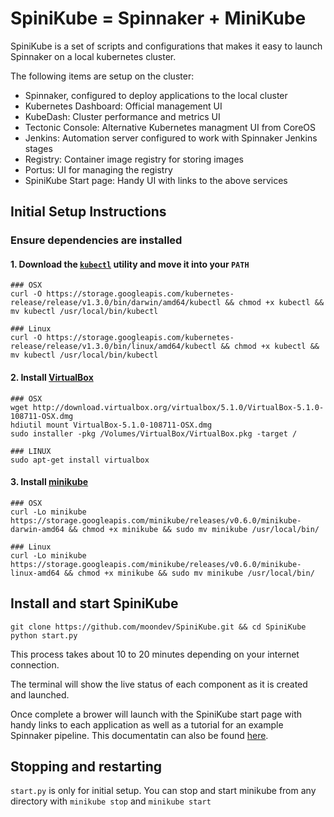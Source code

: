 # SpiniKube = Spinnaker + MiniKube
SpiniKube is a set of scripts and configurations that makes it easy to launch Spinnaker on a local kubernetes cluster.

The following items are setup on the cluster:
* Spinnaker, configured to deploy applications to the local cluster
* Kubernetes Dashboard: Official management UI
* KubeDash: Cluster performance and metrics UI
* Tectonic Console: Alternative Kubernetes managment UI from CoreOS
* Jenkins: Automation server configured to work with Spinnaker Jenkins stages
* Registry: Container image registry for storing images
* Portus: UI for managing the registry
* SpiniKube Start page: Handy UI with links to the above services
## Initial Setup Instructions

### Ensure dependencies are installed

#### 1. Download the [`kubectl`](http://kubernetes.io/docs/user-guide/kubectl-overview/) utility and move it into your `PATH`

```
### OSX
curl -O https://storage.googleapis.com/kubernetes-release/release/v1.3.0/bin/darwin/amd64/kubectl && chmod +x kubectl && mv kubectl /usr/local/bin/kubectl

### Linux
curl -O https://storage.googleapis.com/kubernetes-release/release/v1.3.0/bin/linux/amd64/kubectl && chmod +x kubectl && mv kubectl /usr/local/bin/kubectl

```

#### 2. Install [VirtualBox](https://www.virtualbox.org/wiki/Downloads)

```
### OSX
wget http://download.virtualbox.org/virtualbox/5.1.0/VirtualBox-5.1.0-108711-OSX.dmg
hdiutil mount VirtualBox-5.1.0-108711-OSX.dmg
sudo installer -pkg /Volumes/VirtualBox/VirtualBox.pkg -target /

### LINUX
sudo apt-get install virtualbox 
```

#### 3. Install [minikube](https://github.com/kubernetes/minikube)

```
### OSX
curl -Lo minikube https://storage.googleapis.com/minikube/releases/v0.6.0/minikube-darwin-amd64 && chmod +x minikube && sudo mv minikube /usr/local/bin/

### Linux
curl -Lo minikube https://storage.googleapis.com/minikube/releases/v0.6.0/minikube-linux-amd64 && chmod +x minikube && sudo mv minikube /usr/local/bin/
```

## Install and start SpiniKube
```
git clone https://github.com/moondev/SpiniKube.git && cd SpiniKube
python start.py
```

This process takes about 10 to 20 minutes depending on your internet connection.

The terminal will show the live status of each component as it is created and launched.

Once complete a brower will launch with the SpiniKube start page with handy links to each application as well as a tutorial for an example Spinnaker pipeline. This documentatin can also be found [here](start/).

## Stopping and restarting
`start.py` is only for initial setup. You can stop and start minikube from any directory with `minikube stop` and `minikube start`